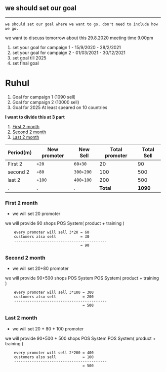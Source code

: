 ## we should set our goal 
---
    we should set our goal where we want to go, don't need to include how we go. 
    
we want to discuss tomorrow about this 
29.8.2020 meeting time 9.00pm 

1. set your goal for  campaign 1 - 15/9/2020 - 28/2/2021
1. set your goal for campaign  2 - 01/03/2021 - 30/12/2021
1. set goal till 2025
1. set final goal




# Ruhul

1. Goal for campaign 1 (1090 sell)
1. Goal for campaign 2 (10000 sell)
1. Goal for 2025 At least speared on 10 countries


**I want to divide this at 3 part**
1. [First 2 month](#First-2-month)
1. [Second 2 month](#second-2-Month)
1. [Last 2 month](#last-2-Month)

Period(m)    | New promoter | New Sell  | Total promoter | Total Sell
-------------|--------------|-----------|----------------|-----------------
First 2      | `+20`        | `60+30`   | 20             |90
second 2     | `+80`        | `300+200` | 100            |500
last 2       | `+100`       | `400+100` | 200            |500
 .          | .|.| **Total** | **1090**


<a name="first-2-Month"> </a>
### First 2 month
- we will set 20 promoter

we will provide 90 shops POS System( product + training )


        every promoter will sell 3*20 = 60 
        customers also sell           = 30
        ------------------------------------------
                                      = 90



<a name="second-2-Month"> </a>
### Second 2 month
- we will set 20+80 promoter

we will provide 90+500 shops POS System POS System( product + training )


        every promoter will sell 3*100 = 300 
        customers also sell            = 200
        ------------------------------------------
                                       = 500



<a name="last-2-Month"> </a>
### Last 2 month
- we will set 20 + 80 + 100 promoter 

we will provide 90+500 + 500 shops POS System POS System( product + training )


        every promoter will sell 2*200 = 400 
        customers also sell            = 100
        ------------------------------------------
                                       = 500

